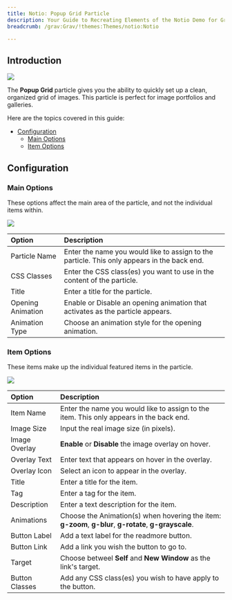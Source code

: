 ```yaml
---
title: Notio: Popup Grid Particle
description: Your Guide to Recreating Elements of the Notio Demo for Grav
breadcrumb: /grav:Grav/!themes:Themes/notio:Notio

---
```


## Introduction

![](assets/particle_popupgrid1.jpeg)

The **Popup Grid** particle gives you the ability to quickly set up a clean, organized grid of images. This particle is perfect for image portfolios and galleries. 

Here are the topics covered in this guide:

* [Configuration](#configuration)
    - [Main Options](#main-options)
    - [Item Options](#item-options)

## Configuration

### Main Options 

These options affect the main area of the particle, and not the individual items within.

![](assets/particle_popupgrid2.jpeg)

| Option            | Description                                                                                 |
| :-----            | :-----                                                                                      |
| Particle Name     | Enter the name you would like to assign to the particle. This only appears in the back end. |
| CSS Classes       | Enter the CSS class(es) you want to use in the content of the particle.                     |
| Title             | Enter a title for the particle.                                                             |
| Opening Animation | Enable or Disable an opening animation that activates as the particle appears.              |
| Animation Type    | Choose an animation style for the opening animation.                                        |


### Item Options

These items make up the individual featured items in the particle.

![](assets/particle_popupgrid3.jpeg)

| Option         | Description                                                                                            |
| :-----         | :-----                                                                                                 |
| Item Name      | Enter the name you would like to assign to the item. This only appears in the back end.                |
| Image Size     | Input the real image size (in pixels).                                                                 |
| Image Overlay  | **Enable** or **Disable** the image overlay on hover.                                                  |
| Overlay Text   | Enter text that appears on hover in the overlay.                                                       |
| Overlay Icon   | Select an icon to appear in the overlay.                                                               |
| Title          | Enter a title for the item.                                                                            |
| Tag            | Enter a tag for the item.                                                                              |
| Description    | Enter a text description for the item.                                                                 |
| Animations     | Choose the Animation(s) when hovering the item: **g-zoom**, **g-blur**, **g-rotate**, **g-grayscale**. |
| Button Label   | Add a text label for the readmore button.                                                              |
| Button Link    | Add a link you wish the button to go to.                                                               |
| Target         | Choose betweel **Self** and **New Window** as the link's target.                                       |
| Button Classes | Add any CSS class(es) you wish to have apply to the button.                                            |




